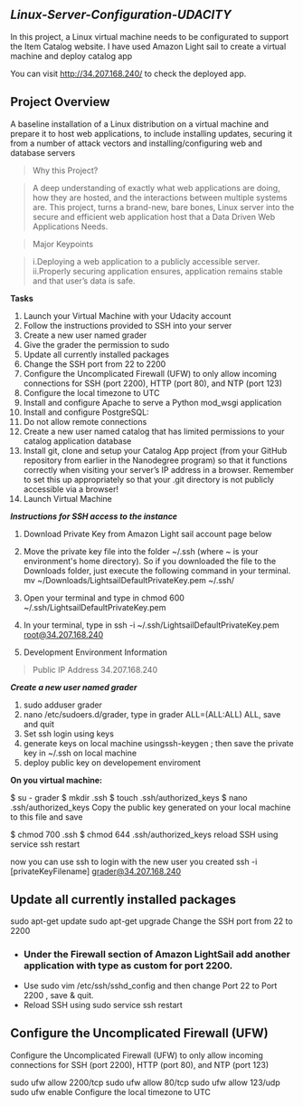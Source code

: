 ## ***Linux-Server-Configuration-UDACITY***

In this project, a Linux virtual machine needs to be configurated to support the Item Catalog website. I have used Amazon Light sail to create a virtual machine and deploy catalog app

You can visit http://34.207.168.240/ to check the deployed app.

## Project Overview

A baseline installation of a Linux distribution on a virtual machine and prepare it to host web applications, to include installing updates, securing it from a number of attack vectors and installing/configuring web and database servers

> Why this Project?

 > A deep understanding of exactly what web applications are doing, how they are hosted, and the interactions between multiple systems are. This project, turns a brand-new, bare bones, Linux server into the secure and efficient web application host that a Data Driven Web Applications Needs.

> Major Keypoints

 > i.Deploying a web application to a publicly accessible server.
 > ii.Properly securing application ensures, application remains stable and that user’s data is safe.

**Tasks**

1. Launch your Virtual Machine with your Udacity account
2. Follow the instructions provided to SSH into your server
3. Create a new user named grader
4. Give the grader the permission to sudo
5. Update all currently installed packages
6. Change the SSH port from 22 to 2200
7. Configure the Uncomplicated Firewall (UFW) to only allow incoming connections for SSH (port 2200), HTTP (port 80), and NTP (port 123)
8. Configure the local timezone to UTC
9. Install and configure Apache to serve a Python mod_wsgi application
10. Install and configure PostgreSQL:
11. Do not allow remote connections
12. Create a new user named catalog that has limited permissions to your catalog application database
13. Install git, clone and setup your Catalog App project (from your GitHub repository from earlier in the Nanodegree program) so that it functions correctly when visiting your server’s IP address in a browser. Remember to set this up appropriately so that your .git directory is not publicly accessible via a browser!
14. Launch Virtual Machine

***Instructions for SSH access to the instance***

1. Download Private Key from Amazon Light sail account page below

2. Move the private key file into the folder ~/.ssh (where ~ is your environment's home directory). So if you downloaded the file to the Downloads folder, just execute the following command in your terminal. mv ~/Downloads/LightsailDefaultPrivateKey.pem ~/.ssh/

3. Open your terminal and type in chmod 600 ~/.ssh/LightsailDefaultPrivateKey.pem
4. In your terminal, type in ssh -i ~/.ssh/LightsailDefaultPrivateKey.pem root@34.207.168.240

5. Development Environment Information
> Public IP Address
> 34.207.168.240

***Create a new user named grader***

1. sudo adduser grader
2. nano /etc/sudoers.d/grader, type in grader ALL=(ALL:ALL) ALL, save and quit
3. Set ssh login using keys
4. generate keys on local machine usingssh-keygen ; then save the private key in ~/.ssh on local machine
5. deploy public key on developement enviroment

**On you virtual machine:**

$ su - grader
$ mkdir .ssh
$ touch .ssh/authorized_keys
$ nano .ssh/authorized_keys
Copy the public key generated on your local machine to this file and save

$ chmod 700 .ssh
$ chmod 644 .ssh/authorized_keys
reload SSH using service ssh restart

now you can use ssh to login with the new user you created
ssh -i [privateKeyFilename] grader@34.207.168.240

## Update all currently installed packages
sudo apt-get update
sudo apt-get upgrade
Change the SSH port from 22 to 2200

- ### Under the Firewall section of Amazon LightSail add another application with type as custom for port 2200.
- Use sudo vim /etc/ssh/sshd_config and then change Port 22 to Port 2200 , save & quit.
- Reload SSH using sudo service ssh restart

## Configure the Uncomplicated Firewall (UFW)

Configure the Uncomplicated Firewall (UFW) to only allow incoming connections for SSH (port 2200), HTTP (port 80), and NTP (port 123)

sudo ufw allow 2200/tcp
sudo ufw allow 80/tcp
sudo ufw allow 123/udp
sudo ufw enable 
Configure the local timezone to UTC

